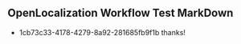 ## OpenLocalization Workflow Test MarkDown
* 1cb73c33-4178-4279-8a92-281685fb9f1b thanks!

<!--HONumber=Aug16_HO3-->


